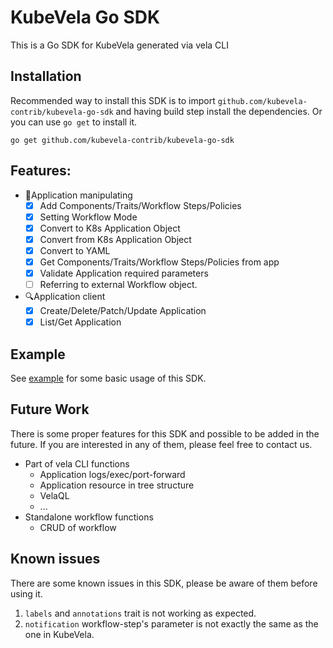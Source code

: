 # KubeVela Go SDK

This is a Go SDK for KubeVela generated via vela CLI

## Installation

Recommended way to install this SDK is to import `github.com/kubevela-contrib/kubevela-go-sdk` and having build step install the dependencies. Or you can use `go get` to install it.

```shell
go get github.com/kubevela-contrib/kubevela-go-sdk
```

## Features:

- 🔧Application manipulating
    - [x] Add Components/Traits/Workflow Steps/Policies
    - [x] Setting Workflow Mode
    - [x] Convert to K8s Application Object
    - [x] Convert from K8s Application Object
    - [x] Convert to YAML
    - [x] Get Components/Traits/Workflow Steps/Policies from app
    - [x] Validate Application required parameters
    - [ ] Referring to external Workflow object.
- 🔍Application client
    - [x] Create/Delete/Patch/Update Application
    - [x] List/Get Application

## Example

See [example](example) for some basic usage of this SDK.

## Future Work

There is some proper features for this SDK and possible to be added in the future. If you are interested in any of them, please feel free to contact us.

- Part of vela CLI functions
    - Application logs/exec/port-forward
    - Application resource in tree structure
    - VelaQL
    - ...
- Standalone workflow functions
    - CRUD of workflow

## Known issues

There are some known issues in this SDK, please be aware of them before using it.

1. `labels` and `annotations` trait is not working as expected.
2. `notification` workflow-step's parameter is not exactly the same as the one in KubeVela.